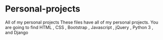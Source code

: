# Personal-projects
All of my personal projects
These files have all of my personal projects.
You are going to find  HTML , CSS , Bootstrap , Javascript , jQuery , Python 3 , and Django
